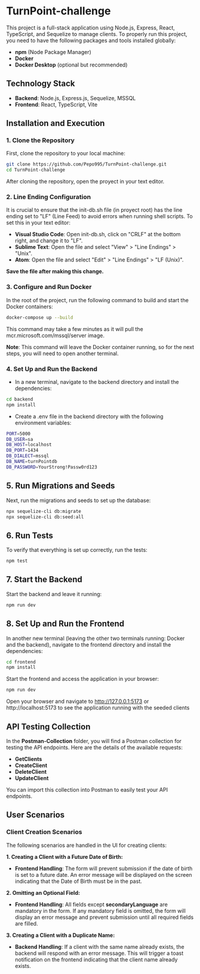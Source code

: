 # TurnPoint-challenge

This project is a full-stack application using Node.js, Express, React, TypeScript, and Sequelize to manage clients. To properly run this project, you need to have the following packages and tools installed globally:

- **npm** (Node Package Manager)
- **Docker**
- **Docker Desktop** (optional but recommended)

## Technology Stack

- **Backend**: Node.js, Express.js, Sequelize, MSSQL
- **Frontend**: React, TypeScript, Vite

## Installation and Execution

### 1. Clone the Repository

First, clone the repository to your local machine:

```sh
git clone https://github.com/Pepo995/TurnPoint-challenge.git
cd TurnPoint-challenge
```

After cloning the repository, open the proyect in your text editor.

### 2. Line Ending Configuration

It is crucial to ensure that the init-db.sh file (in proyect root) has the line ending set to "LF" (Line Feed) to avoid errors when running shell scripts. To set this in your text editor:

- **Visual Studio Code**: Open init-db.sh, click on "CRLF" at the bottom right, and change it to "LF".
- **Sublime Text**: Open the file and select "View" > "Line Endings" > "Unix".
- **Atom**: Open the file and select "Edit" > "Line Endings" > "LF (Unix)".

**Save the file after making this change.**

### 3. Configure and Run Docker

In the root of the project, run the following command to build and start the Docker containers:

```sh
docker-compose up --build
```

This command may take a few minutes as it will pull the mcr.microsoft.com/mssql/server image.

**Note**: This command will leave the Docker container running, so for the next steps, you will need to open another terminal.

### 4. Set Up and Run the Backend

- In a new terminal, navigate to the backend directory and install the dependencies:

```sh
cd backend
npm install
```

- Create a .env file in the backend directory with the following environment variables:

```sh
PORT=5000
DB_USER=sa
DB_HOST=localhost
DB_PORT=1434
DB_DIALECT=mssql
DB_NAME=turnPointdb
DB_PASSWORD=YourStrong!Passw0rd123
```

## 5. Run Migrations and Seeds

Next, run the migrations and seeds to set up the database:

```sh
npx sequelize-cli db:migrate
npx sequelize-cli db:seed:all
```

## 6. Run Tests

To verify that everything is set up correctly, run the tests:

```sh
npm test
```

## 7. Start the Backend

Start the backend and leave it running:

```sh
npm run dev
```

## 8. Set Up and Run the Frontend

In another new terminal (leaving the other two terminals running: Docker and the backend), navigate to the frontend directory and install the dependencies:

```sh
cd frontend
npm install
```

Start the frontend and access the application in your browser:

```sh
npm run dev
```

Open your browser and navigate to http://127.0.0.1:5173 or http://localhost:5173 to see the application running with the seeded clients

## API Testing Collection

In the **Postman-Collection** folder, you will find a Postman collection for testing the API endpoints. Here are the details of the available requests:

- **GetClients**
- **CreateClient**
- **DeleteClient**
- **UpdateClient**

You can import this collection into Postman to easily test your API endpoints.

## User Scenarios

### Client Creation Scenarios

The following scenarios are handled in the UI for creating clients:

**1. Creating a Client with a Future Date of Birth:**

- **Frontend Handling**: The form will prevent submission if the date of birth is set to a future date. An error message will be displayed on the screen indicating that the Date of Birth must be in the past.

**2. Omitting an Optional Field:**

- **Frontend Handling**: All fields except **secondaryLanguage** are mandatory in the form. If any mandatory field is omitted, the form will display an error message and prevent submission until all required fields are filled.

**3. Creating a Client with a Duplicate Name:**

- **Backend Handling**: If a client with the same name already exists, the backend will respond with an error message. This will trigger a toast notification on the frontend indicating that the client name already exists.
